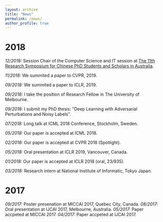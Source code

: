 ```yaml
---
layout: archive
title: "News"
permalink: /news/
author_profile: true
---
```

2018
=====
*12/2018:* Session Chair of the Computer Science and IT session at <a href="www.capsaus.org/research-symposium-2018" target="_blank">The 11th Research Symposium for Chinese PhD Students and Scholars in Australia</a>.

*11/2018:* We summited a paper to CVPR, 2019.

*09/2018:* We summited a paper to ICLR, 2019.

*09/2018:* I take the position of Research Fellow in The University of Melbourne.

*09/2018:* I submit my PhD thesis: "Deep Learning with Adversarial Perturbations and Noisy Labels".

*07/2018:* Long talk at ICML 2018 Conference, Stockholm, Sweden.

*05/2018:* Our paper is accepted at ICML 2018.

*02/2018:* Our paper is accepted at CVPR 2018 (Spotlight).

*05/2018:* Oral presentation at ICLR 2019, Vancouver, Canada.

*01/2018:* Our paper is accepted at ICLR 2018 (oral, 23/935).

*03/2018:* Research intern at National Institute of Informatic, Tokyo Japan.

2017
=====
*09/2017:* Poster presenation at MICCAI 2017, Quebec City, Canada.
*08/2017:* Oral presentation at IJCAI 2017, Melbourne, Australia.
*05/2017:* Paper accpeted at MICCAI 2017.
*04/2017:* Paper accpeted at IJCAI 2017.